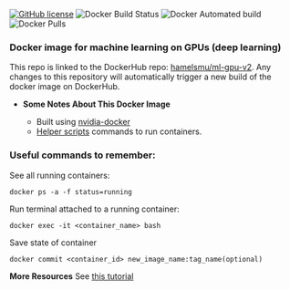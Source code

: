 [![GitHub license](https://img.shields.io/github/license/hamelsmu/docker-gpu.svg)](https://github.com/hamelsmu/docker-gpu/blob/master/LICENSE)
![Docker Build Status](https://img.shields.io/docker/build/hamelsmu/ml-gpu-v2.svg)
![Docker Automated build](https://img.shields.io/docker/automated/hamelsmu/ml-gpu-v2.svg)
![Docker Pulls](https://img.shields.io/docker/pulls/hamelsmu/ml-gpu-v2.svg)


### Docker image for machine learning on GPUs (deep learning)

This repo is linked to the DockerHub repo: [hamelsmu/ml-gpu-v2](https://hub.docker.com/r/hamelsmu/ml-gpu-v2/).  Any changes to this repository will automatically trigger a new build of the docker image on DockerHub.

- **Some Notes About This Docker Image**

  - Built using [nvidia-docker](https://github.com/NVIDIA/nvidia-docker)
  - [Helper scripts](https://github.com/hamelsmu/docker-gpu-v2/tree/master/gpu) commands to run containers.

### Useful commands to remember:

  See all running containers:

  `docker ps -a -f status=running`


  Run terminal attached to a running container:

  `docker exec -it <container_name> bash`

  Save state of container

  `docker commit <container_id> new_image_name:tag_name(optional)`


  **More Resources**
  See [this tutorial](https://towardsdatascience.com/how-docker-can-help-you-become-a-more-effective-data-scientist-7fc048ef91d5)
